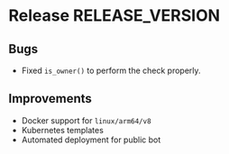 # Release RELEASE_VERSION

## Bugs

* Fixed `is_owner()` to perform the check properly.

## Improvements

* Docker support for `linux/arm64/v8`
* Kubernetes templates
* Automated deployment for public bot
